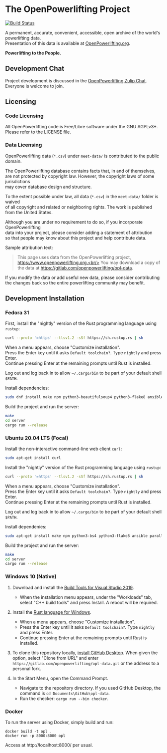 # The OpenPowerlifting Project

[![Build Status](https://gitlab.com/openpowerlifting/opl-data/badges/master/pipeline.svg)](https://gitlab.com/openpowerlifting/opl-data/commits/master)

A permanent, accurate, convenient, accessible, open archive of the world's powerlifting data.<br/>
Presentation of this data is available at [OpenPowerlifting.org](https://www.openpowerlifting.org).

**Powerlifting to the People.**

## Development Chat

Project development is discussed in the [OpenPowerlifting Zulip Chat](https://openpl.zulipchat.com/). Everyone is welcome to join.

## Licensing

### Code Licensing

All OpenPowerlifting code is Free/Libre software under the GNU AGPLv3+.<br/>
Please refer to the LICENSE file.

### Data Licensing

OpenPowerlifting data (`*.csv`) under `meet-data/` is contributed to the public domain.

The OpenPowerlifting database contains facts that, in and of themselves,<br/>
are not protected by copyright law. However, the copyright laws of some jurisdictions<br/>
may cover database design and structure.

To the extent possible under law, all data (`*.csv`) in the `meet-data/` folder is waived</br>
of all copyright and related or neighboring rights. The work is published from the United States.

Although you are under no requirement to do so, if you incorporate OpenPowerlifting</br>
data into your project, please consider adding a statement of attribution</br>
so that people may know about this project and help contribute data.

Sample attribution text:

> This page uses data from the OpenPowerlifting project, https://www.openpowerlifting.org.<br/>
> You may download a copy of the data at https://gitlab.com/openpowerlifting/opl-data.

If you modify the data or add useful new data, please consider contributing<br/>
the changes back so the entire powerlifting community may benefit.

## Development Installation

### Fedora 31

First, install the "nightly" version of the Rust programming language using `rustup`:

```bash
curl --proto '=https' --tlsv1.2 -sSf https://sh.rustup.rs | sh
```

When a menu appears, choose "Customize installation".<br/>
Press the Enter key until it asks `Default toolchain?`. Type `nightly` and press Enter.<br/>
Continue pressing Enter at the remaining prompts until Rust is installed.

Log out and log back in to allow `~/.cargo/bin` to be part of your default shell `$PATH`.

Install dependencies:

```bash
sudo dnf install make npm python3-beautifulsoup4 python3-flake8 ansible parallel uglify-js
```

Build the project and run the server:

```bash
make
cd server
cargo run --release
```

### Ubuntu 20.04 LTS (Focal)

Install the non-interactive command-line web client `curl`:

```bash
sudo apt-get install curl
```

Install the "nightly" version of the Rust programming language using `rustup`:

```bash
curl --proto '=https' --tlsv1.2 -sSf https://sh.rustup.rs | sh
```

When a menu appears, choose "Customize installation".<br/>
Press the Enter key until it asks `Default toolchain?`. Type `nightly` and press Enter.<br/>
Continue pressing Enter at the remaining prompts until Rust is installed.

Log out and log back in to allow `~/.cargo/bin` to be part of your default shell `$PATH`.

Install dependenies:

```bash
sudo apt-get install make npm python3-bs4 python3-flake8 ansible parallel uglifyjs
```

Build the project and run the server:

```bash
make 
cd server
cargo run --release
```


### Windows 10 (Native)

1. Download and install the [Build Tools for Visual Studio 2019](https://visualstudio.microsoft.com/downloads/#build-tools-for-visual-studio-2019).
    * When the installation menu appears, under the "Workloads" tab, select "C++ build tools" and press Install. A reboot will be required.

2. Install the [Rust language for Windows](https://static.rust-lang.org/rustup/dist/x86_64-pc-windows-msvc/rustup-init.exe).

    * When a menu appears, choose "Customize installation".
    * Press the Enter key until it asks `Default toolchain?`. Type `nightly` and press Enter.
    * Continue pressing Enter at the remaining prompts until Rust is installed.

3. To clone this repository locally, [install GitHub Desktop](https://desktop.github.com/). When given the option, select "Clone from URL" and enter `https://gitlab.com/openpowerlifting/opl-data.git` or the address to a personal fork.

4. In the Start Menu, open the Command Prompt.

    * Navigate to the repository directory. If you used GitHub Desktop, the command is `cd Documents\GitHub\opl-data`.
    * Run the checker: `cargo run --bin checker`.

### Docker

To run the server using Docker, simply build and run:

```
docker build -t opl .
docker run -p 8000:8000 opl
```

Access at http://localhost:8000/ per usual.
